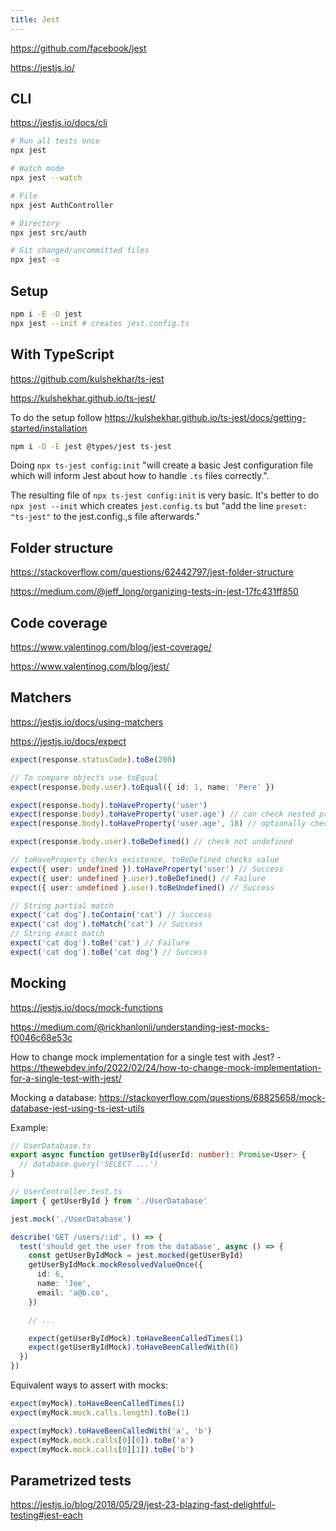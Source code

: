 ```yaml
---
title: Jest
---
```


https://github.com/facebook/jest

https://jestjs.io/

## CLI

https://jestjs.io/docs/cli

```bash
# Run all tests once
npx jest

# Watch mode
npx jest --watch

# File
npx jest AuthController

# Directory
npx jest src/auth

# Git changed/uncommitted files
npx jest -o
```

## Setup

```bash
npm i -E -D jest
npx jest --init # creates jest.config.ts
```

## With TypeScript

https://github.com/kulshekhar/ts-jest

https://kulshekhar.github.io/ts-jest/

To do the setup follow https://kulshekhar.github.io/ts-jest/docs/getting-started/installation

```bash
npm i -D -E jest @types/jest ts-jest
```

Doing `npx ts-jest config:init` "will create a basic Jest configuration file which will inform Jest about how to handle `.ts` files correctly.".

The resulting file of `npx ts-jest config:init` is very basic. It's better to do `npx jest --init` which creates `jest.config.ts` but "add the line `preset: "ts-jest"` to the jest.config.,s file afterwards."

## Folder structure

https://stackoverflow.com/questions/62442797/jest-folder-structure

https://medium.com/@jeff_long/organizing-tests-in-jest-17fc431ff850

## Code coverage

https://www.valentinog.com/blog/jest-coverage/

https://www.valentinog.com/blog/jest/

## Matchers

https://jestjs.io/docs/using-matchers

https://jestjs.io/docs/expect

```ts
expect(response.statusCode).toBe(200)

// To compare objects use toEqual
expect(response.body.user).toEqual({ id: 1, name: 'Pere' })

expect(response.body).toHaveProperty('user')
expect(response.body).toHaveProperty('user.age') // can check nested properties
expect(response.body).toHaveProperty('user.age', 18) // optionally check value too

expect(response.body.user).toBeDefined() // check not undefined

// toHaveProperty checks existence, toBeDefined checks value
expect({ user: undefined }).toHaveProperty('user') // Success
expect({ user: undefined }.user).toBeDefined() // Failure
expect({ user: undefined }.user).toBeUndefined() // Success

// String partial match
expect('cat dog').toContain('cat') // Success
expect('cat dog').toMatch('cat') // Success
// String exact match
expect('cat dog').toBe('cat') // Failure
expect('cat dog').toBe('cat dog') // Success
```

## Mocking

https://jestjs.io/docs/mock-functions

https://medium.com/@rickhanlonii/understanding-jest-mocks-f0046c68e53c

How to change mock implementation for a single test with Jest? - https://thewebdev.info/2022/02/24/how-to-change-mock-implementation-for-a-single-test-with-jest/

Mocking a database: https://stackoverflow.com/questions/68825658/mock-database-jest-using-ts-jest-utils

Example:

```ts
// UserDatabase.ts
export async function getUserById(userId: number): Promise<User> {
  // database.query('SELECT ...')
}

// UserController.test.ts
import { getUserById } from './UserDatabase'

jest.mock('./UserDatabase')

describe('GET /users/:id', () => {
  test('should get the user from the database', async () => {
    const getUserByIdMock = jest.mocked(getUserById)
    getUserByIdMock.mockResolvedValueOnce({
      id: 6,
      name: 'Joe',
      email: 'a@b.co',
    })

    // ...

    expect(getUserByIdMock).toHaveBeenCalledTimes(1)
    expect(getUserByIdMock).toHaveBeenCalledWith(6)
  })
})
```

Equivalent ways to assert with mocks:

```ts
expect(myMock).toHaveBeenCalledTimes(1)
expect(myMock.mock.calls.length).toBe(1)
```

```ts
expect(myMock).toHaveBeenCalledWith('a', 'b')
expect(myMock.mock.calls[0][0]).toBe('a')
expect(myMock.mock.calls[0][1]).toBe('b')
```

## Parametrized tests

https://jestjs.io/blog/2018/05/29/jest-23-blazing-fast-delightful-testing#jest-each
